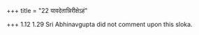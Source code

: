 +++
title = "22 यावदेतान्निरीक्षेऽहं"

+++
1.12 1.29 Sri Abhinavgupta did not comment upon this sloka.
